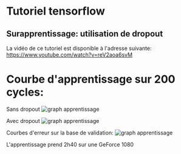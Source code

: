 # Tutoriel tensorflow
## Surapprentissage: utilisation de dropout

La vidéo de ce tutoriel est disponible à l'adresse suivante: https://www.youtube.com/watch?v=reV2aoa6svM

# Courbe d'apprentissage sur 200 cycles:
Sans dropout
![graph apprentissage](https://github.com/L42Project/Tutoriels/blob/master/Tensorflow/tutoriel9/Loss_sans_dropout)

Avec dropout
![graph apprentissage](https://github.com/L42Project/Tutoriels/blob/master/Tensorflow/tutoriel9/Loss_avec_dropout)

Courbes d'erreur sur la base de validation:
![graph apprentissage](https://github.com/L42Project/Tutoriels/blob/master/Tensorflow/tutoriel9/Figure_1.png)

L'apprentissage prend 2h40 sur une GeForce 1080

